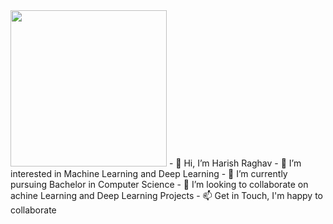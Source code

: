 
<img src="[/images/output/video1](https://user-images.githubusercontent.com/100750885/170250009-a2d158ed-a42f-43f4-a732-34c39061c327).gif" width="250" height="250"/>
- 👋 Hi, I’m Harish Raghav
- 👀 I’m interested in Machine Learning and Deep Learning
- 🌱 I’m currently pursuing Bachelor in Computer Science
- 💞️ I’m looking to collaborate on achine Learning and Deep Learning Projects
- 📫 Get in Touch, I'm happy to collaborate
<!---
Raghavhari/Raghavhari is a ✨ special ✨ repository because its `README.md` (this file) appears on your GitHub profile.
You can click the Preview link to take a look at your changes.
--->
